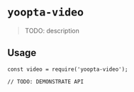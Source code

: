 # `yoopta-video`

> TODO: description

## Usage

```
const video = require('yoopta-video');

// TODO: DEMONSTRATE API
```
